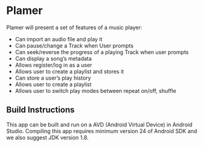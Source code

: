 # Plamer


Plamer will present a set of features of a music player:

- Can import an audio file and play it
- Can pause/change a Track when User prompts
- Can seek/reverse the progress of a playing Track when user prompts
- Can display a song’s metadata
- Allows register/log in as a user
- Allows user to create a playlist and stores it
- Can store a user’s play history
- Allows user to create a playlist
- Allows user to switch play modes between repeat on/off, shuffle

## Build Instructions

This app can be built and run on a AVD (Android Virtual Device) in Android Studio. Compiling this app requires minimum version 24 of Android SDK and we also suggest JDK version 1.8.
